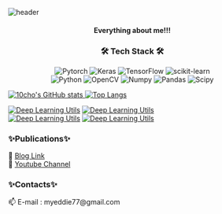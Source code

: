 ![header](https://capsule-render.vercel.app/api?type=waving&color=auto&height=300&section=header&text=10cho&fontSize=90&animation=fadeIn&fontAlignY=38&desc=Deep%20Learning%20Engineer&descAlignY=51&descAlign=62)
<h4 align="center"> Everything about me!!! </h4>

<h3 align="center">🛠 Tech Stack 🛠</h3>
  
<p align="center">
  <img src="https://img.shields.io/badge/PyTorch-%23EE4C2C.svg?style=for-the-badge&logo=PyTorch&logoColor=white" alt="Pytorch">
  <img src="https://img.shields.io/badge/Keras-%23D00000.svg?style=for-the-badge&logo=Keras&logoColor=white" alt="Keras">
  <img src="https://img.shields.io/badge/TensorFlow-%23FF6F00.svg?style=for-the-badge&logo=TensorFlow&logoColor=white" alt="TensorFlow">
  <img src="https://img.shields.io/badge/scikit--learn-%23F7931E.svg?style=for-the-badge&logo=scikit-learn&logoColor=white" alt="scikit-learn">
  <br>
  <img src="https://img.shields.io/badge/python-3670A0?style=for-the-badge&logo=python&logoColor=ffdd54" alt="Python">
  <img src="https://img.shields.io/badge/opencv-%23white.svg?style=for-the-badge&logo=opencv&logoColor=white" alt="OpenCV">
  <img src="https://img.shields.io/badge/numpy-%23013243.svg?style=for-the-badge&logo=numpy&logoColor=white" alt="Numpy">
  <img src="https://img.shields.io/badge/pandas-%23150458.svg?style=for-the-badge&logo=pandas&logoColor=white" alt="Pandas">
  <img src="https://img.shields.io/badge/SciPy-%230C55A5.svg?style=for-the-badge&logo=scipy&logoColor=%white" alt="Scipy">
</p>

[![10cho's GitHub stats](https://github-readme-stats.vercel.app/api?username=eddie94&count_private=true&show_icons=true)
](https://github.com/eddie94/github-readme-stats)[![Top Langs](https://github-readme-stats.vercel.app/api/top-langs/?username=eddie94&layout=compact)](https://github.com/eddie94/github-readme-stats)

[![Deep Learning Utils](https://github-readme-stats.vercel.app/api/pin/?username=eddie94&repo=Deep-learning-utils)](https://github.com/eddie94/Deep-learning-utils)
[![Deep Learning Utils](https://github-readme-stats.vercel.app/api/pin/?username=SYR-Aegis&repo=BrailleOCR)](https://github.com/SYR-Aegis/BrailleOCR)  
[![Deep Learning Utils](https://github-readme-stats.vercel.app/api/pin/?username=SYR-Aegis&repo=Ratatouille)](https://github.com/SYR-Aegis/Ratatouille)
[![Deep Learning Utils](https://github.com/eddie94/VisionGYM)](https://github.com/eddie94/VisionGYM)

<h3>✨Publications✨</h3>

💬 [Blog Link](https://10cho.tistory.com/)  
💬 [Youtube Channel](https://www.youtube.com/channel/UCcZvGFhtP5GsGg1ecUaCDAw)

<h3>✨Contacts✨</h3>
📫 E-mail : myeddie77@gmail.com


<!--
**eddie94/eddie94** is a ✨ _special_ ✨ repository because its `README.md` (this file) appears on your GitHub profile.

Here are some ideas to get you started:

- 🔭 I’m currently working on ...
- 🌱 I’m currently learning ...
- 👯 I’m looking to collaborate on ...
- 🤔 I’m looking for help with ...
- 💬 Ask me about ...
- 📫 How to reach me: ...
- 😄 Pronouns: ...
- ⚡ Fun fact: ...
-->
